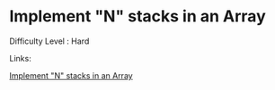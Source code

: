 # Implement "N" stacks in an Array

Difficulty Level : Hard

Links:

[Implement "N" stacks in an Array](https://www.naukri.com/code360/problems/n-stacks-in-an-array_1164271?topList=love-babbar-dsa-sheet-problems&utm_source=website&utm_medium=affiliate&utm_campaign=450dsatracker)